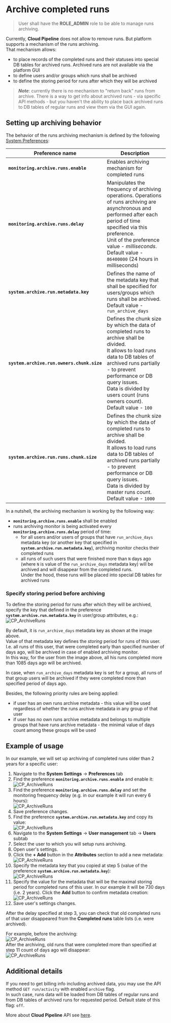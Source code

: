 # Archive completed runs

> User shall have the **ROLE\_ADMIN** role to be able to manage runs archiving.

Currently, **Cloud Pipeline** does not allow to remove runs. But platform supports a mechanism of the runs archiving.  
That mechanism allows:

- to place records of the completed runs and their statuses into special DB tables for archived runs. Archived runs are not available via the platform GUI 
- to define users and/or groups which runs shall be archived
- to define the storing period for runs after which they will be archived

> **_Note_**: currently there is no mechanism to "return back" runs from archive. There is a way to get info about archived runs - via specific API methods - but you haven't the ability to place back archived runs to DB tables of regular runs and view them via the GUI again.

## Setting up archiving behavior

The behavior of the runs archiving mechanism is defined by the following [System Preferences](../12_Manage_Settings/12.10._Manage_system-level_settings.md):

| Preference name | Description |
|-|-|
| **`monitoring.archive.runs.enable`** | Enables archiving mechanism for completed runs |
| **`monitoring.archive.runs.delay`** | Manipulates the frequency of archiving operations. Operations of runs archiving are asynchronous and performed after each period of time specified via this preference.<br/>Unit of the preference value - _milliseconds_. Default value - `86400000` (24 hours in milliseconds) |
| **`system.archive.run.metadata.key`** | Defines the name of the metadata key that shall be specified for users/groups which runs shall be archived.<br/>Default value - `run_archive_days` |
| **`system.archive.run.owners.chunk.size`** | Defines the chunk size by which the data of completed runs to archive shall be divided.<br/>It allows to load runs data to DB tables of archived runs partially - to prevent performance or DB query issues.<br/>Data is divided by users count (runs owners count).<br/>Default value - `100` |
| **`system.archive.run.runs.chunk.size`** | Defines the chunk size by which the data of completed runs to archive shall be divided.<br/>It allows to load runs data to DB tables of archived runs partially - to prevent performance or DB query issues.<br/>Data is divided by master runs count.<br/>Default value - `1000` |

In a nutshell, the archiving mechanism is working by the following way:

- **`monitoring.archive.runs.enable`** shall be enabled
- runs archiving monitor is being activated every **`monitoring.archive.runs.delay`** period of time:
    - for all users and/or users of groups that have `run_archive_days` metadata key (or another key that specified in **`system.archive.run.metadata.key`**), archiving monitor checks their completed runs
    - all runs of such users that were finished more than `N` days ago (where `N` is value of the `run_archive_days` metadata key) will be archived and will disappear from the completed runs.  
    Under the hood, these runs will be placed into special DB tables for archived runs

### Specify storing period before archiving

To define the storing period for runs after which they will be archived, specify the key that defined in the preference **`system.archive.run.metadata.key`** in user/group attributes, e.g.:  
    ![CP_ArchiveRuns](attachments/ArchiveRuns_01.png)

By default, it is `run_archive_days` metadata key as shown at the image above.  
Value of that metadata key defines the _storing_ period for runs of this user. I.e. all runs of this user, that were completed early than specified number of days ago, will be archived in case of enabled archiving monitor.  
In this way, for the user from the image above, all his runs completed more than 1085 days ago will be archived.

In case, when `run_archive_days` metadata key is set for a group, all runs of that group users will be archived if they were completed more than specified period of days ago.

Besides, the following priority rules are being applied:

- if user has an own runs archive metadata - this value will be used regardless of whether the runs archive metadata in any group of that user
- if user has no own runs archive metadata and belongs to multiple groups that have runs archive metadata - the minimal value of days count among these groups will be used

## Example of usage

In our example, we will set up archiving of completed runs older than 2 years for a specific user:

1. Navigate to the **System Settings** -> **Preferences** tab
2. Find the preference **`monitoring.archive.runs.enable`** and enable it:  
    ![CP_ArchiveRuns](attachments/ArchiveRuns_02.png)
3. Find the preference **`monitoring.archive.runs.delay`** and set the monitoring frequency delay (e.g. in our example it will run every 6 hours):  
    ![CP_ArchiveRuns](attachments/ArchiveRuns_03.png)
4. Save preference changes.
5. Find the preference **`system.archive.run.metadata.key`** and copy its value:  
    ![CP_ArchiveRuns](attachments/ArchiveRuns_04.png)
6. Navigate to the **System Settings** -> **User management** tab -> **Users** subtab
7. Select the user to which you will setup runs archiving.
8. Open user's settings.
9. Click the **+ Add** button in the **Attributes** section to add a new metadata:  
    ![CP_ArchiveRuns](attachments/ArchiveRuns_05.png)
10. Specify the metadata key that you copied at step 5 (value of the preference **`system.archive.run.metadata.key`**):  
    ![CP_ArchiveRuns](attachments/ArchiveRuns_06.png)
11. Specify the value for the metadata that will be the maximal storing period for completed runs of this user. In our example it will be 730 days (i.e. 2 years). Click the **Add** button to confirm metadata creation:  
    ![CP_ArchiveRuns](attachments/ArchiveRuns_07.png)
12. Save user's settings changes.

After the delay specified at step 3, you can check that old completed runs of that user disappeared from the **Completed runs** table lists (i.e. were archived).

For example, before the archiving:  
    ![CP_ArchiveRuns](attachments/ArchiveRuns_08.png)  
After the archiving, old runs that were completed more than specified at step 11 count of days ago will disappear:  
    ![CP_ArchiveRuns](attachments/ArchiveRuns_09.png)

## Additional details

If you need to get billing info including archived data, you may use the API method `GET run/activity` with enabled `archive` flag.  
In such case, runs data will be loaded from DB tables of regular runs and from DB tables of archived runs for requested period. Default state of this flag: `off`.

More about **Cloud Pipeline** API see [here](../../api/API_tutorials/API_tutorials.md).
